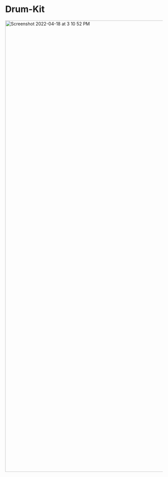 # Drum-Kit
<img width="1440" alt="Screenshot 2022-04-18 at 3 10 52 PM" src="https://user-images.githubusercontent.com/73791953/163790018-18df9921-bf69-4ce9-969e-4d9369840e1e.png">
